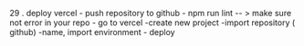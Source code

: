 29 . deploy vercel
    - push repository to github
    - npm run lint -- > make sure not error in your repo
    - go to vercel 
        -create new project 
        -import repository ( github)
        -name, import environment
        - deploy
        



            



